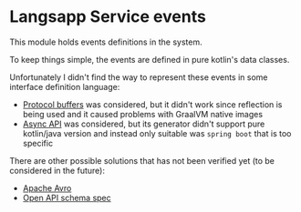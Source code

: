 # Langsapp Service events

This module holds events definitions in the system.

To keep things simple, the events are defined in pure kotlin's data classes.

Unfortunately I didn't find the way to represent these events in some interface definition language:
- [Protocol buffers](https://github.com/protocolbuffers/protobuf) was considered, but it didn't work since reflection is being used and it caused problems with GraalVM native images
- [Async API](https://www.asyncapi.com/) was considered, but its generator didn't support pure kotlin/java version and instead only suitable was `spring boot` that is too specific

There are other possible solutions that has not been verified yet (to be considered in the future):
* [Apache Avro](https://avro.apache.org/)
* [Open API schema spec](https://www.openapis.org/)
